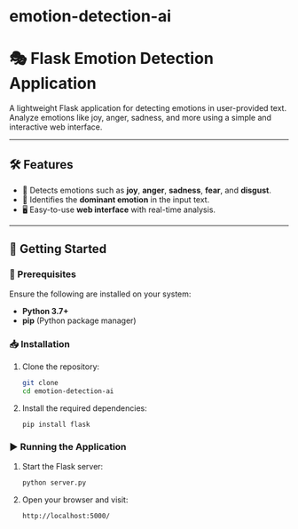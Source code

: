 # emotion-detection-ai

# 🎭 Flask Emotion Detection Application

A lightweight Flask application for detecting emotions in user-provided text. Analyze emotions like joy, anger, sadness, and more using a simple and interactive web interface.

---

## 🛠️ Features

- 🌟 Detects emotions such as **joy**, **anger**, **sadness**, **fear**, and **disgust**.
- 🎯 Identifies the **dominant emotion** in the input text.
- 🖥️ Easy-to-use **web interface** with real-time analysis.

---

## 🚀 Getting Started

### 🔧 Prerequisites

Ensure the following are installed on your system:
- **Python 3.7+**
- **pip** (Python package manager)

### 📥 Installation

1. Clone the repository:
   ```bash
   git clone 
   cd emotion-detection-ai
2. Install the required dependencies:
   ```bash
   pip install flask

### ▶️ Running the Application

 1. Start the Flask server:
    ```bash
    python server.py
2. Open your browser and visit:
   ```
   http://localhost:5000/
